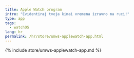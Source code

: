 ```yaml
---
title: Apple Watch program
intro: "Evidentiraj tvoja kimai vremena izravno na ruci!"
type: app
tags:
  - watchOS 
lang: hr
permalink: /hr/store/umws-applewatch-app.html
---
```


{% include store/umws-applewatch-app.md %}
